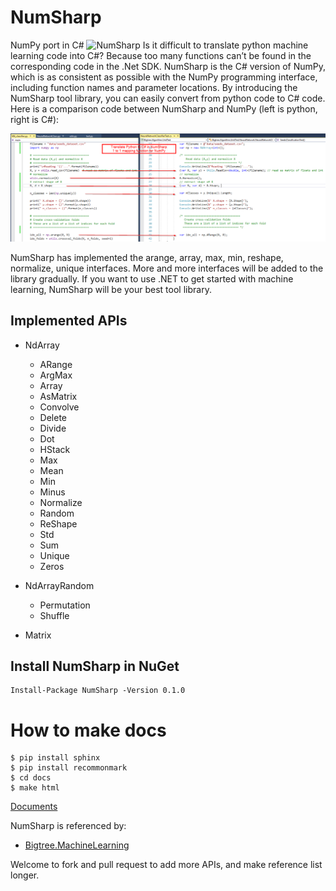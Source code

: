 # NumSharp
NumPy port in C#
![NumSharp](https://ci.appveyor.com/api/projects/status/bmaauxd9rx5lsq9i?svg=true)
Is it difficult to translate python machine learning code into C#? Because too many functions can’t be found in the corresponding code in the .Net SDK. NumSharp is the C# version of NumPy, which is as consistent as possible with the NumPy programming interface, including function names and parameter locations. By introducing the NumSharp tool library, you can easily convert from python code to C# code. Here is a comparison code between NumSharp and NumPy (left is python, right is C#):

![comparision](docs/_static/screenshots/python-csharp-comparision.png)

NumSharp has implemented the arange, array, max, min, reshape, normalize, unique interfaces. More and more interfaces will be added to the library gradually. If you want to use .NET to get started with machine learning, NumSharp will be your best tool library.

## Implemented APIs
* NdArray
  * ARange
  * ArgMax
  * Array
  * AsMatrix
  * Convolve
  * Delete
  * Divide
  * Dot
  * HStack
  * Max
  * Mean
  * Min
  * Minus
  * Normalize
  * Random
  * ReShape
  * Std
  * Sum
  * Unique
  * Zeros
  
* NdArrayRandom
  * Permutation
  * Shuffle

* Matrix

## Install NumSharp in NuGet
```
Install-Package NumSharp -Version 0.1.0
```

# How to make docs
```
$ pip install sphinx
$ pip install recommonmark
$ cd docs
$ make html
```
[Documents](https://numsharp.readthedocs.io)

NumSharp is referenced by:
* [Bigtree.MachineLearning](https://github.com/Oceania2018/Bigtree.MachineLearning)

Welcome to fork and pull request to add more APIs, and make reference list longer.
